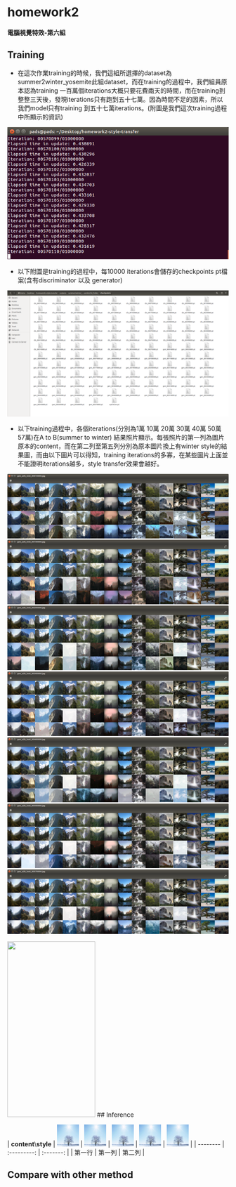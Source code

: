 # homework2

**電腦視覺特效-第六組**  
  
## Training  
  
* 在這次作業training的時候，我們這組所選擇的dataset為summer2winter_yosemite此組dataset，而在training的過程中，我們組員原本認為training 一百萬個iterations大概只要花費兩天的時間，而在training到整整三天後，發現iterations只有跑到五十七萬。因為時間不足的因素，所以我們model只有training 到五十七萬iterations。(附圖是我們這次training過程中所顯示的資訊)  
  
![alt text](pictures/training/training1.png)  
  
* 以下附圖是training的過程中，每10000 iterations會儲存的checkpoints pt檔案(含有discriminator 以及 generator)
  
![alt text](pictures/training/training2.png)
  
* 以下training過程中，各個iterations(分別為1萬 10萬 20萬 30萬 40萬 50萬 57萬)在A to B(summer to winter) 結果照片顯示。每張照片的第一列為圖片原本的content，而在第二列至第五列分別為原本圖片換上有winter style的結果圖，而由以下圖片可以得知，training iterations的多寡，在某些圖片上面並不能證明iterations越多，style transfer效果會越好。
  
![alt text](pictures/training/training3.png)  
![alt text](pictures/training/training4.png)  
![alt text](pictures/training/training5.png)  
![alt text](pictures/training/training6.png)  
![alt text](pictures/training/training7.png)  
![alt text](pictures/training/training8.png)  
![alt text](pictures/training/training9.png)

<img src="https://gyazo.com/eb5c5741b6a9a16c692170a41a49c858.png" width="200" height="400"/>
## Inference
  
| **content**\\**style**  | <img src="https://github.com/TingWeiHuang22/homework2/blob/master/pictures/input_style/1.jpg" width="50" height="50"/>  | <img src="https://github.com/TingWeiHuang22/homework2/blob/master/pictures/input_style/1.jpg" width="50" height="50"/>  |  <img src="https://github.com/TingWeiHuang22/homework2/blob/master/pictures/input_style/1.jpg" width="50" height="50"/>  |  <img src="https://github.com/TingWeiHuang22/homework2/blob/master/pictures/input_style/1.jpg" width="50" height="50"/>  |  <img src="https://github.com/TingWeiHuang22/homework2/blob/master/pictures/input_style/1.jpg" width="50" height="50"/>  | 
| -------- | :---------: | :-------: |
| 第一行     | 第一列     | 第二列     |
  
    
## Compare with other method  



  
  
  


